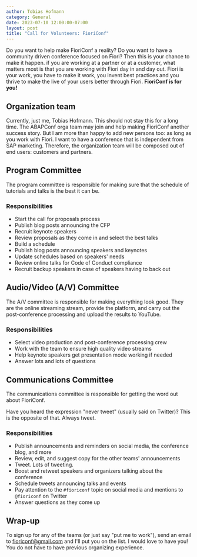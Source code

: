 ```yaml
---
author: Tobias Hofmann
category: General
date: 2023-07-10 12:00:00-07:00
layout: post
title: "Call for Volunteers: FioriConf"
---
```


Do you want to help make FioriConf a reality? Do you want to have a community driven conference focused on Fiori? Then this is your chance to make it happen. if you are working at a partner or at a customer, what matters most is that you are working with Fiori day in and day out. Fiori is your work, you have to make it work, you invent best practices and you thrive to make the live of your users better through Fiori. **FioriConf is for you!**


## Organization team

Currently, just me, Tobias Hofmann. This should not stay this for a long time. The ABAPConf orga team may join and help making FioriConf another success story. But I am more than happy to add new persons too: as long as you work with Fiori. I want to have a conference that is independent from SAP marketing. Therefore, the organization team will be composed out of end users: customers and partners.

## Program Committee

The program committee is responsible for making sure that the schedule of tutorials and talks is the best it can be.

### Responsibilities

- Start the call for proposals process
- Publish blog posts announcing the CFP
- Recruit keynote speakers
- Review proposals as they come in and select the best talks
- Build a schedule
- Publish blog posts announcing speakers and keynotes
- Update schedules based on speakers' needs
- Review online talks for Code of Conduct compliance
- Recruit backup speakers in case of speakers having to back out

## Audio/Video (A/V) Committee

The A/V committee is responsible for making everything look good. They are the online streaming stream, provide the platform, and carry out the post-conference processing and upload the results to YouTube.

### Responsibilities

- Select video production and post-conference processing crew
- Work with the team to ensure high quality video streams
- Help keynote speakers get presentation mode working if needed
- Answer lots and lots of questions

## Communications Committee

The communications committee is responsible for getting the word out about FioriConf.

Have you heard the expression "never tweet" (usually said on Twitter)? This is the opposite of that. Always tweet.

### Responsibilities

- Publish announcements and reminders on social media, the conference blog, and more
- Review, edit, and suggest copy for the other teams' announcements
- Tweet. Lots of tweeting.
- Boost and retweet speakers and organizers talking about the conference
- Schedule tweets announcing talks and events
- Pay attention to the `#fioriconf` topic on social media and mentions to `@fioriconf` on Twitter
- Answer questions as they come up

## Wrap-up

To sign up for any of the teams (or just say "put me to work"), send an email to fioriconf@gmail.com and I'll put you on the list. I would love to have you! You do not have to have previous organizing experience.
